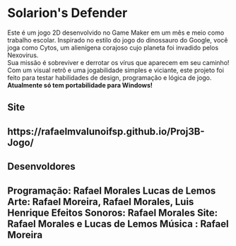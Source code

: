 
  <h1>Solarion's Defender</h1>
 <p>Este é um jogo 2D desenvolvido no Game Maker em um mês e meio como trabalho escolar. Inspirado no estilo do jogo do dinossauro do Google, você joga como Cytos, um alienígena corajoso cujo planeta foi invadido pelos Nexovirus. <br>Sua missão é sobreviver e derrotar os vírus que aparecem em seu caminho! Com um visual retrô e uma jogabilidade simples e viciante, este projeto foi feito para testar habilidades de design, programação e lógica de jogo.
   <b>Atualmente só tem portabilidade para Windows!</b>
  </p>
  <h2> Site <h2>
 https://rafaelmvalunoifsp.github.io/Proj3B-Jogo/
  <h2> Desenvoldores <h2>
    Programação: Rafael Morales Lucas de Lemos
    Arte: Rafael Moreira, Rafael Morales, Luis Henrique
    Efeitos Sonoros: Rafael Morales
    Site: Rafael Morales e Lucas de Lemos
    Música : Rafael Moreira
</body>



